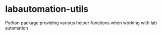 # labautomation-utils
Python package providing various helper functions when working with lab automation
